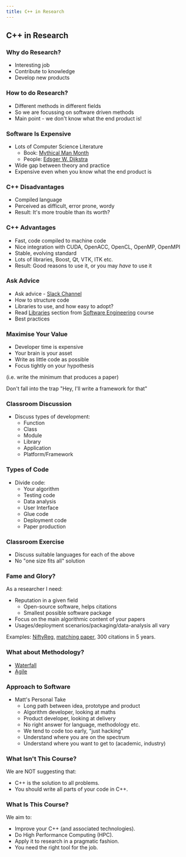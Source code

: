 ```yaml
---
title: C++ in Research 
---
```


## C++ in Research

### Why do Research?

* Interesting job
* Contribute to knowledge
* Develop new products


### How to do Research?

* Different methods in different fields
* So we are focussing on software driven methods
* Main point - we don't know what the end product is!


### Software Is Expensive

* Lots of Computer Science Literature
    * Book: [Mythical Man Month](http://www.amazon.co.uk/Mythical-Man-month-Essays-Software-Engineering/dp/0201835959/ref=sr_1_1?ie=UTF8&qid=1452507457&sr=8-1&keywords=mythical+man+month)
    * People: [Edsger W. Dijkstra](https://www.cs.utexas.edu/users/EWD/)
* Wide gap between theory and practice
* Expensive even when you know what the end product is


### C++ Disadvantages

* Compiled language
* Perceived as difficult, error prone, wordy
* Result: It's more trouble than its worth?


### C++ Advantages

* Fast, code compiled to machine code
* Nice integration with CUDA, OpenACC, OpenCL, OpenMP, OpenMPI
* Stable, evolving standard
* Lots of libraries, Boost, Qt, VTK, ITK etc.
* Result: Good reasons to use it, or you may *have* to use it


### Ask Advice

* Ask advice - [Slack Channel](https://ucl-programming-hub.slack.com/)
* How to structure code
* Libraries to use, and how easy to adopt?
* Read [Libraries](http://development.rc.ucl.ac.uk/training/engineering/ch04packaging/01Libraries.html) section from [Software Engineering](http://development.rc.ucl.ac.uk/training/engineering/) course
* Best practices


### Maximise Your Value

* Developer time is expensive
* Your brain is your asset
* Write as little code as possible
* Focus tightly on your hypothesis

(i.e. write the minimum that produces a paper)

Don't fall into the trap "Hey, I'll write a framework for that"


### Classroom Discussion

* Discuss types of development:
    * Function
    * Class
    * Module
    * Library
    * Application
    * Platform/Framework


### Types of Code

* Divide code:
    * Your algorithm
    * Testing code
    * Data analysis
    * User Interface
    * Glue code
    * Deployment code
    * Paper production


### Classroom Exercise

* Discuss suitable languages for each of the above
* No "one size fits all" solution


### Fame and Glory?

As a researcher I need:

* Reputation in a given field
    * Open-source software, helps citations
    * Smallest possible software package
* Focus on the main algorithmic content of your papers
* Usages/deployment scenarios/packaging/data-analysis all vary    

Examples: [NiftyReg](http://cmictig.cs.ucl.ac.uk/wiki/index.php/NiftyReg), [matching paper](http://www.sciencedirect.com/science/article/pii/S0169260709002533), 300 citations in 5 years.


### What about Methodology?

* [Waterfall](https://en.wikipedia.org/wiki/Waterfall_model)
* [Agile](https://en.wikipedia.org/wiki/Agile_software_development)


### Approach to Software

* Matt's Personal Take
    * Long path between idea, prototype and product
    * Algorithm developer, looking at maths
    * Product developer, looking at delivery
    * No right answer for language, methodology etc.
    * We tend to code too early, "just hacking"
    * Understand where you are on the spectrum
    * Understand where you want to get to (academic, industry)

 
### What Isn't This Course?

We are NOT suggesting that:

* C++ is the solution to all problems.
* You should write all parts of your code in C++.


### What Is This Course?

We aim to:

* Improve your C++ (and associated technologies).
* Do High Performance Computing (HPC).
* Apply it to research in a pragmatic fashion.
* You need the right tool for the job.



